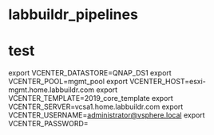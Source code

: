 # labbuildr_pipelines



# test


export VCENTER_DATASTORE=QNAP_DS1
export VCENTER_POOL=mgmt_pool
export VCENTER_HOST=esxi-mgmt.home.labbuildr.com
export VCENTER_TEMPLATE=2019_core_template
export VCENTER_SERVER=vcsa1.home.labbuildr.com
export VCENTER_USERNAME=administrator@vsphere.local
export VCENTER_PASSWORD=
